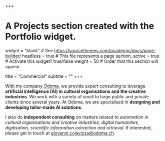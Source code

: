 +++
# A Projects section created with the Portfolio widget.
widget = "blank"  # See https://sourcethemes.com/academic/docs/page-builder/
headless = true  # This file represents a page section.
active = true  # Activate this widget? true/false
weight = 50  # Order that this section will appear.

title = "Commercial"
subtitle = ""
+++

With my company [Odoma](https://www.odoma.ch), we provide expert consulting to leverage **artificial intelligence (AI) in cultural organisations and the creative industries**. We work with a variety of small to large public and private clients since several years. At Odoma, we are specialised in **designing and developing tailor-made AI solutions**.

I also do **independent consulting** on matters related to *automation in cultural organisations and creative industries, digital humanities, digitisation, scientific information extraction and retrieval*. If interested, please get in touch at <giovanni.colavizza@odoma.ch>.